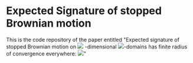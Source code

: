 #  Expected Signature of stopped Brownian motion

 This is the code repository of the paper entitled "Expected signature of stopped Brownian motion on <img src="https://render.githubusercontent.com/render/math?math=%24d%24"> -dimensional <img src="https://render.githubusercontent.com/render/math?math=%24C%5E%7B2%2C%20%5Calpha%7D%24">-domains has finite radius of convergence everywhere: <img src="https://render.githubusercontent.com/render/math?math=%242%20%5Cleq%20d%20%5Cleq%208%24">"



